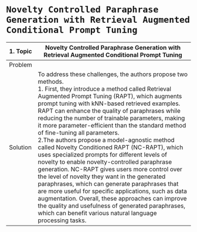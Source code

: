 # `Novelty Controlled Paraphrase Generation with Retrieval Augmented Conditional Prompt Tuning`


| 1. Topic | Novelty Controlled Paraphrase Generation with Retrieval Augmented Conditional Prompt Tuning|
|-----|--------------------------|
| Problem | |
| Solution | To address these challenges, the authors propose two methods. <br />1. First, they introduce a method called Retrieval Augmented Prompt Tuning (RAPT), which augments prompt tuning with kNN-based retrieved examples. RAPT can enhance the quality of paraphrases while reducing the number of trainable parameters, making it more parameter-efficient than the standard method of fine-tuning all parameters. <br />2.The authors propose a model-agnostic method called Novelty Conditioned RAPT (NC-RAPT), which uses specialized prompts for different levels of novelty to enable novelty-controlled paraphrase generation. NC-RAPT gives users more control over the level of novelty they want in the generated paraphrases, which can generate paraphrases that are more useful for specific applications, such as data augmentation. Overall, these approaches can improve the quality and usefulness of generated paraphrases, which can benefit various natural language processing tasks.